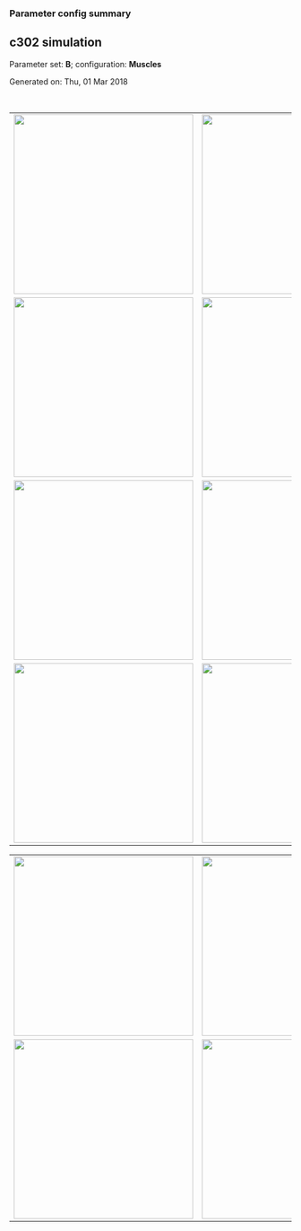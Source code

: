 ### Parameter config summary 
<h2>c302 simulation</h2>
<p>Parameter set: <b>B</b>; configuration: <b>Muscles</b></p>
<p>Generated on: Thu, 01 Mar 2018</p><br/>
<table>

<tr>
  <td><a href="images/neurons_B_Muscles.png"><img alt=" " src="images/neurons_B_Muscles.png" height="320"/></a></td>
  <td><a href="images/traces_neuron_Muscles_B.png"><img alt=" " src="images/traces_neuron_Muscles_B.png" height="320"/></a></td>
</tr>

<tr>
  <td><a href="images/neuron_activity_B_Muscles.png"><img alt=" " src="images/neuron_activity_B_Muscles.png" height="320"/></a></td>
  <td><a href="images/traces_neuron_activity_Muscles_B.png"><img alt=" " src="images/traces_neuron_activity_Muscles_B.png" height="320"/></a></td>
</tr>

<tr>
  <td><a href="images/muscles_B_Muscles.png"><img alt=" " src="images/muscles_B_Muscles.png" height="320"/></a></td>
  <td><a href="images/traces_muscles_Muscles_B.png"><img alt=" " src="images/traces_muscles_Muscles_B.png" height="320"/></a></td>
</tr>

<tr>
  <td><a href="images/muscle_activity_B_Muscles.png"><img alt=" " src="images/muscle_activity_B_Muscles.png" height="320"/></a></td>
  <td><a href="images/traces_muscles_activity_Muscles_B.png"><img alt=" " src="images/traces_muscles_activity_Muscles_B.png" height="320"/></a></td>
</tr>
</table>
<table>

<tr><td><a href="images/c302_B_Muscles_exc_to_neurons.png"><img alt=" " src="images/c302_B_Muscles_exc_to_neurons.png" height="320"/></a></td>

  <td><a href="images/c302_B_Muscles_inh_to_neurons.png"><img alt=" " src="images/c302_B_Muscles_inh_to_neurons.png" height="320"/></a></td>

  <td><a href="images/c302_B_Muscles_elec_neurons_neurons.png"><img alt=" " src="images/c302_B_Muscles_elec_neurons_neurons.png" height="320"/></a></td></tr>

<tr><td><a href="images/c302_B_Muscles_exc_to_muscles.png"><img alt=" " src="images/c302_B_Muscles_exc_to_muscles.png" height="320"/></a></td>

  <td><a href="images/c302_B_Muscles_inh_to_muscles.png"><img alt=" " src="images/c302_B_Muscles_inh_to_muscles.png" height="320"/></a></td></tr>
</table>
